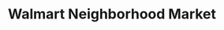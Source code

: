 ---
title: "Walmart Neighborhood Market"
url: /gretna/walmart-neighborhood-market/
shop: Supermarkt
---